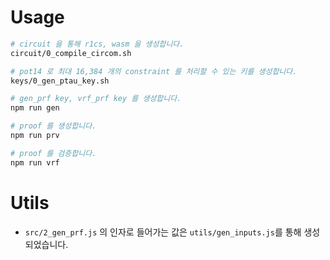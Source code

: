 # Usage

```bash
# circuit 을 통해 r1cs, wasm 을 생성합니다.
circuit/0_compile_circom.sh

# pot14 로 최대 16,384 개의 constraint 를 처리할 수 있는 키를 생성합니다.
keys/0_gen_ptau_key.sh

# gen_prf key, vrf_prf key 를 생성합니다.
npm run gen

# proof 를 생성합니다.
npm run prv

# proof 를 검증합니다.
npm run vrf
```

# Utils

- `src/2_gen_prf.js` 의 인자로 들어가는 값은 `utils/gen_inputs.js`를 통해 생성되었습니다.
